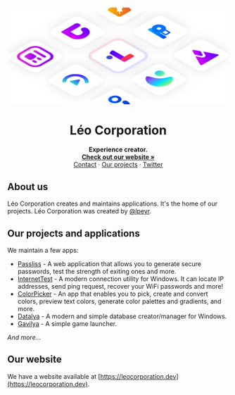 <br />
<p align="center">
  <a href="https://leocorporation.dev">
    <picture>
      <source media="(prefers-color-scheme: dark)" srcset="https://github.com/Leo-Corporation/.github/raw/main/profile/BannerD.svg">
      <source media="(prefers-color-scheme: light)" srcset="https://github.com/Leo-Corporation/.github/raw/main/profile/Banner.svg">
      <img alt="A isometric image representing all apps made by Léo Corporation." src="https://github.com/Leo-Corporation/.github/raw/main/profile/Banner.svg">
    </picture>
  </a>

  <h1 align="center">Léo Corporation</h3>

  <p align="center">
    <strong>Experience creator.</strong>
    <br />
    <a href="https://leocorporation.dev"><strong>Check out our website »</strong></a>
    <br />
    <a href="https://leocorporation.dev/contact">Contact</a>
    ·
    <a href="https://github.com/orgs/Leo-Corporation/repositories">Our projects</a>
    ·
    <a href="https://twitter.com/LeoCorpNews">Twitter</a>

  </p>
</p>

## About us

Léo Corporation creates and maintains applications. It's the home of our projects. Léo Corporation was created by [@lpeyr](https://github.com/lpeyr).

## Our projects and applications

We maintain a few apps:

- [Passliss](https://github.com/Leo-Corporation/Passliss) - A web application that allows you to generate secure passwords, test the strength of exiting ones and more.
- [InternetTest](https://github.com/Leo-Corporation/InternetTest) - A modern connection utility for Windows. It can locate IP addresses, send ping request, recover your WiFi passwords and more!
- [ColorPicker](https://github.com/Leo-Corporation/ColorPicker) - An app that enables you to pick, create and convert colors, preview text colors, generate color palettes and gradients, and more.
- [Datalya](https://github.com/Leo-Corporation/Datalya) - A modern and simple database creator/manager for Windows.
- [Gavilya](https://github.com/Leo-Corporation/Gavilya) - A simple game launcher.

_And more..._

## Our website

We have a website available at [https://leocorporation.dev](https://leocorporation.dev).
